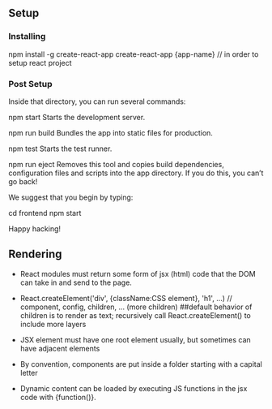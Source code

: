 ## Setup
### Installing
npm install -g create-react-app
create-react-app {app-name} // in order to setup react project

### Post Setup
Inside that directory, you can run several commands:

  npm start
    Starts the development server.

  npm run build
    Bundles the app into static files for production.

  npm test
    Starts the test runner.

  npm run eject
    Removes this tool and copies build dependencies, configuration files
    and scripts into the app directory. If you do this, you can’t go back!

We suggest that you begin by typing:

  cd frontend
  npm start

Happy hacking!

## Rendering
- React modules must return some form of jsx (html) code that the DOM can take in and send to the page.

- React.createElement('div', {className:CSS element}, 'h1', ...) // component, config, children, ... (more children) ##default behavior of children is to render as text; recursively call React.createElement() to include more layers

- JSX element must have one root element usually, but sometimes can have adjacent elements

- By convention, components are put inside a folder starting with a capital letter

- Dynamic content can be loaded by executing JS functions in the jsx code with {function()}.
